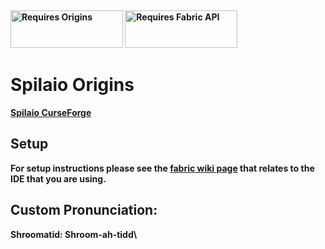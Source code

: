 <p>&nbsp;</p>
<p><strong><a href="https://www.curseforge.com/minecraft/mc-mods/origins"><img src="https://media.discordapp.net/attachments/817078792463187988/831319512464490496/origins_badge.png" alt="Requires Origins" width="180" height="60" /></a> <a href="https://www.curseforge.com/minecraft/mc-mods/fabric-api"><img src="https://i.imgur.com/HabVZJR.png" alt="Requires Fabric API" width="180" height="60" /></a>

# Spilaio Origins

[Spilaio CurseForge](https://www.curseforge.com/minecraft/mc-mods/spilaio-origins)

## Setup

For setup instructions please see the [fabric wiki page](https://fabricmc.net/wiki/tutorial:setup) that relates to the IDE that you are using.

## Custom Pronunciation:
Shroomatid: Shroom-ah-tidd\
